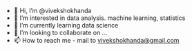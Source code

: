 - 👋 Hi, I’m @vivekshokhanda
- 👀 I’m interested in data analysis. machine learning, statistics 
- 🌱 I’m currently learning data science
- 💞️ I’m looking to collaborate on ...
- 📫 How to reach me - mail to vivekshokhanda@gmail.com

<!---
vivekshokhanda/vivekshokhanda is a ✨ special ✨ repository because its `README.md` (this file) appears on your GitHub profile.
You can click the Preview link to take a look at your changes.
--->
